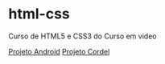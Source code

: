 # html-css
 Curso de HTML5 e CSS3 do Curso em video
 
 <a href="desafios/modulo02/desafio-010/progeto-android/index.html" target="_blank">Projeto Android</a>
 <a href="desafios/modulo02/desafio-012/index.html">Projeto Cordel</a>
